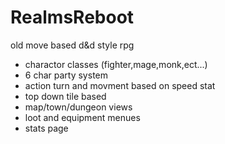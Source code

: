 # RealmsReboot
old move based d&d style rpg
- charactor classes (fighter,mage,monk,ect...)
- 6 char party system
- action turn and movment based on speed stat
- top down tile based
- map/town/dungeon views
- loot and equipment menues
- stats page
